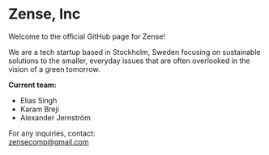 # Zense, Inc

Welcome to the official GitHub page for Zense!

We are a tech startup based in Stockholm, Sweden focusing on sustainable solutions to the smaller, everyday issues that are often overlooked in the vision of a green tomorrow.

**Current team:**
- Elias Singh
- Karam Breji
- Alexander Jernström

For any inquiries, contact:  
zensecomp@gmail.com
